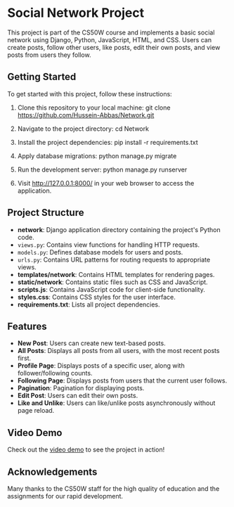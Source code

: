 # Social Network Project

This project is part of the CS50W course and implements a basic social network using Django, Python, JavaScript, HTML, and CSS. Users can create posts, follow other users, like posts, edit their own posts, and view posts from users they follow.

## Getting Started

To get started with this project, follow these instructions:

1. Clone this repository to your local machine: git clone https://github.com/Hussein-Abbas/Network.git
2. Navigate to the project directory: cd Network
3. Install the project dependencies: pip install -r requirements.txt
4. Apply database migrations: python manage.py migrate
5. Run the development server: python manage.py runserver

8. Visit http://127.0.0.1:8000/ in your web browser to access the application.

## Project Structure

- **network**: Django application directory containing the project's Python code.
- `views.py`: Contains view functions for handling HTTP requests.
- `models.py`: Defines database models for users and posts.
- `urls.py`: Contains URL patterns for routing requests to appropriate views.
- **templates/network**: Contains HTML templates for rendering pages.
- **static/network**: Contains static files such as CSS and JavaScript.
- **scripts.js**: Contains JavaScript code for client-side functionality.
- **styles.css**: Contains CSS styles for the user interface.
- **requirements.txt**: Lists all project dependencies.

## Features

- **New Post**: Users can create new text-based posts.
- **All Posts**: Displays all posts from all users, with the most recent posts first.
- **Profile Page**: Displays posts of a specific user, along with follower/following counts.
- **Following Page**: Displays posts from users that the current user follows.
- **Pagination**: Pagination for displaying posts.
- **Edit Post**: Users can edit their own posts.
- **Like and Unlike**: Users can like/unlike posts asynchronously without page reload.

## Video Demo
Check out the [video demo](https://youtu.be/KSQRhmyBujg) to see the project in action!

## Acknowledgements
Many thanks to the CS50W staff for the high quality of education and the assignments for our rapid development.
